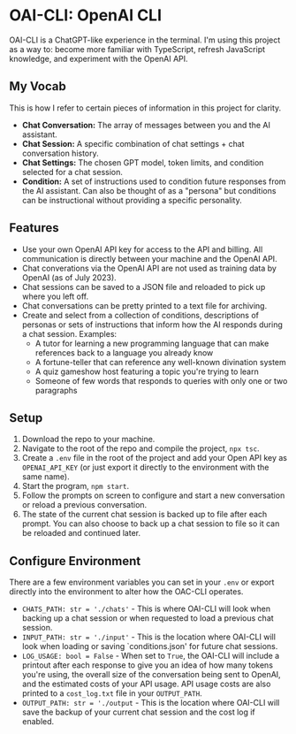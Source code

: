 # OAI-CLI: OpenAI CLI

OAI-CLI is a ChatGPT-like experience in the terminal. I'm using this project as a way to: become more familiar with TypeScript, refresh JavaScript knowledge, and experiment with the OpenAI API.

## My Vocab

This is how I refer to certain pieces of information in this project for clarity.

- **Chat Conversation:** The array of messages between you and the AI assistant.
- **Chat Session:** A specific combination of chat settings + chat conversation history.
- **Chat Settings:** The chosen GPT model, token limits, and condition selected for a chat session.
- **Condition:** A set of instructions used to condition future responses from the AI assistant. Can also be thought of as a "persona" but conditions can be instructional without providing a specific personality.

## Features

- Use your own OpenAI API key for access to the API and billing. All communication is directly between your machine and the OpenAI API.
- Chat converations via the OpenAI API are not used as training data by OpenAI (as of July 2023).
- Chat sessions can be saved to a JSON file and reloaded to pick up where you left off.
- Chat conversations can be pretty printed to a text file for archiving.
- Create and select from a collection of conditions, descriptions of personas or sets of instructions that inform how the AI responds during a chat session. Examples: 
  - A tutor for learning a new programming language that can make references back to a language you already know 
  - A fortune-teller that can reference any well-known divination system
  - A quiz gameshow host featuring a topic you're trying to learn
  - Someone of few words that responds to queries with only one or two paragraphs

## Setup

1. Download the repo to your machine.
2. Navigate to the root of the repo and compile the project, `npx tsc`.
3. Create a `.env` file in the root of the project and add your Open API key as `OPENAI_API_KEY` (or just export it directly to the environment with the same name).
4. Start the program, `npm start`.
5. Follow the prompts on screen to configure and start a new conversation or reload a previous conversation.
6. The state of the current chat session is backed up to file after each prompt. You can also choose to back up a chat session to file so it can be reloaded and continued later.

## Configure Environment

There are a few environment variables you can set in your `.env` or export directly into the environment to alter how the OAC-CLI operates.

- `CHATS_PATH: str = './chats'` - This is where OAI-CLI will look when backing up a chat session or when requested to load a previous chat session.
- `INPUT_PATH: str = './input'` - This is the location where OAI-CLI will look when loading or saving `conditions.json' for future chat sessions.
- `LOG_USAGE: bool = False` - When set to `True`, the OAI-CLI will include a printout after each response to give you an idea of how many tokens you're using, the overall size of the conversation being sent to OpenAI, and the estimated costs of your API usage. API usage costs are also printed to a `cost_log.txt` file in your `OUTPUT_PATH`.
- `OUTPUT_PATH: str = './output` - This is the location where OAI-CLI will save the backup of your current chat session and the cost log if enabled.

